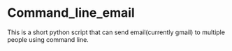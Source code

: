 # Command_line_email
This is a short python script that can send email(currently gmail) to multiple people using command line.
